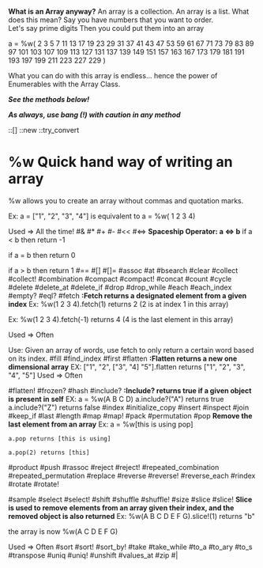 **What is an Array anyway?**
 An array is a collection.  An array is a list.  What does this mean? 
  Say you have  numbers that you want to order.  
  Let's say prime digits
  Then you could put them into an array

  a = %w(  2      3      5      7     11     13     17     19     23     29 
     31     37     41     43     47     53     59     61     67     71 
     73     79     83     89     97    101    103    107    109    113 
    127    131    137    139    149    151    157    163    167    173 
    179    181    191    193    197    199    211    223    227    229 )
 
  
  
  What you can do with this array is endless... hence the power of Enumerables with the Array Class.  
  
  ***See the methods below!***
  
  ***As always, use bang (!) with caution in any method***


::[]
::new
::try_convert
# %w **Quick hand way of writing an array**
 %w allows you to create an array without commas and quotation marks.

Ex: a = ["1", "2", "3", "4"] is equivalent to a = %w( 1 2 3 4)

Used => All the time!
#&
#*
#+
#-
#<<
#<=> **Spaceship Operator: a <=> b** 
  if a < b then return -1
  
  if a = b then return  0
  
  if a > b then return  1
#==
#[]
#[]=
#assoc
#at
#bsearch
#clear
#collect
#collect!
#combination
#compact
#compact!
#concat
#count
#cycle
#delete
#delete_at
#delete_if
#drop
#drop_while
#each
#each_index
#empty?
#eql?
#fetch **:Fetch returns a designated element from a given index** 
Ex: %w(1 2 3 4).fetch(1) returns 2 (2 is at index 1 in this array)

Ex: %w(1 2 3 4).fetch(-1) returns 4 (4 is the last element in this array)

Used => Often

Use: Given an array of words, use fetch to only return a certain word based on its index. 
#fill
#find_index
#first
#flatten **:Flatten returns a new one dimensional array** 
EX: ["1", "2", ["3", "4] "5"].flatten returns  ["1", "2", "3", "4", "5"]
Used => Often

#flatten!
#frozen?
#hash
#include? **:Include? returns true if a given object is present in self**
EX: a = %w(A B C D)
    a.include?("A") returns true
    a.include?("Z") returns false
#index
#initialize_copy
#insert
#inspect
#join
#keep_if
#last
#length
#map
#map!
#pack
#permutation
#pop **Remove the last element from an array**
Ex: a = %w[this is using pop]

    a.pop returns [this is using]
    
    a.pop(2) returns [this]
    
#product
#push
#rassoc
#reject
#reject!
#repeated_combination
#repeated_permutation
#replace
#reverse
#reverse!
#reverse_each
#rindex
#rotate
#rotate!

#sample
#select
#select!
#shift
#shuffle
#shuffle!
#size
#slice
#slice! **Slice is used to remove elements from an array given their index, and the removed object is also returned**
Ex: %w(A B C D E F G).slice!(1) returns "b" 

 the array is now %w(A C D E F G)

Used => Often
#sort
#sort!
#sort_by!
#take
#take_while
#to_a
#to_ary
#to_s
#transpose
#uniq
#uniq!
#unshift
#values_at
#zip
#|
